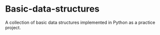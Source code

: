 # Basic-data-structures

A collection of basic data structures implemented in Python as a practice project.